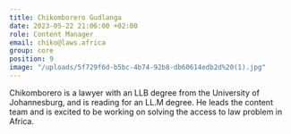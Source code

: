 ```yaml
---
title: Chikomborero Gudlanga
date: 2023-05-22 21:06:00 +02:00
role: Content Manager
email: chiko@laws.africa
group: core
position: 9
image: "/uploads/5f729f6d-b5bc-4b74-92b8-db60614edb2d%20(1).jpg"
---
```


Chikomborero is a lawyer with an LLB degree from the University of Johannesburg, and is reading for an LL.M degree. He leads the content team and is excited to be working on solving the access to law problem in Africa.